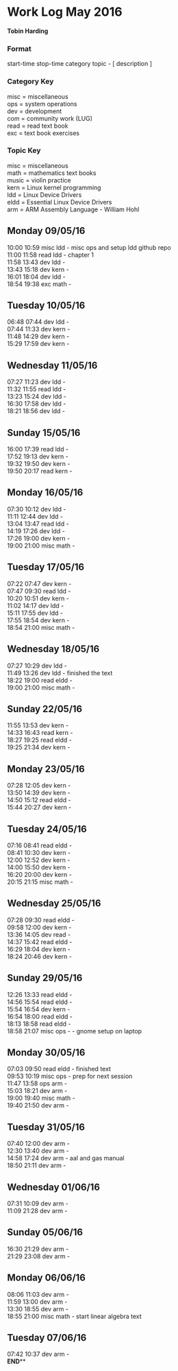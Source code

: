 Work Log May 2016  
=================  
**Tobin Harding**  
  
### Format #  
start-time stop-time category topic - [ description ]  
  
### Category Key #  
misc = miscellaneous  
ops = system operations  
dev = development  
com = community work (LUG)  
read = read text book  
exc = text book exercises  
  
### Topic Key #  
misc = miscellaneous  
math = mathematics text books  
music = violin practice  
kern = Linux kernel programming  
ldd = Linux Device Drivers  
eldd = Essential Linux Device Drivers  
arm = ARM Assembly Language - William Hohl  
  
Monday 09/05/16  
----------------  
10:00 10:59 misc ldd - misc ops and setup ldd github repo  
11:00 11:58 read ldd - chapter 1  
11:58 13:43 dev ldd -  
13:43 15:18 dev kern -  
16:01 18:04 dev ldd -  
18:54 19:38 exc math -  
  
Tuesday 10/05/16  
----------------  
06:48 07:44 dev ldd -  
07:44 11:33 dev kern -  
11:48 14:29 dev kern -  
15:29 17:59 dev kern -  
  
Wednesday 11/05/16  
----------------  
07:27 11:23 dev ldd -  
11:32 11:55 read ldd -  
13:23 15:24 dev ldd -  
16:30 17:58 dev ldd -  
18:21 18:56 dev ldd -  
  
Sunday 15/05/16  
----------------  
16:00 17:39 read ldd -  
17:52 19:13 dev kern -  
19:32 19:50 dev kern -  
19:50 20:17 read kern -  
  
Monday 16/05/16  
----------------  
07:30 10:12 dev ldd -  
11:11 12:44 dev ldd -  
13:04 13:47 read ldd -  
14:19 17:26 dev ldd -  
17:26 19:00 dev kern -  
19:00 21:00 misc math -  
  
Tuesday 17/05/16  
----------------  
07:22 07:47 dev kern -  
07:47 09:30 read ldd -  
10:20 10:51 dev kern -  
11:02 14:17 dev ldd -  
15:11 17:55 dev ldd -  
17:55 18:54 dev kern -  
18:54 21:00 misc math -  
  
Wednesday 18/05/16  
----------------  
07:27 10:29 dev ldd -  
11:49 13:26 dev ldd - finished the text  
18:22 19:00 read eldd -  
19:00 21:00 misc math -  
  
Sunday 22/05/16  
----------------  
11:55 13:53 dev kern -  
14:33 16:43 read kern -  
18:27 19:25 read eldd -  
19:25 21:34 dev kern -  
  
Monday 23/05/16  
----------------  
07:28 12:05 dev kern -  
13:50 14:39 dev kern -  
14:50 15:12 read eldd -  
15:44 20:27 dev kern -  
  
Tuesday 24/05/16  
----------------  
07:16 08:41 read eldd -  
08:41 10:30 dev kern -  
12:00 12:52 dev kern -  
14:00 15:50 dev kern -  
16:20 20:00 dev kern -  
20:15 21:15 misc math -  
  
Wednesday 25/05/16  
----------------  
07:28 09:30 read eldd -  
09:58 12:00 dev kern -  
13:36 14:05 dev read -  
14:37 15:42 read eldd -  
16:29 18:04 dev kern -  
18:24 20:46 dev kern -  
  
Sunday 29/05/16  
----------------  
12:26 13:33 read eldd -  
14:56 15:54 read eldd -  
15:54 16:54 dev kern -  
16:54 18:00 read eldd -  
18:13 18:58 read eldd -  
18:58 21:07 misc ops - - gnome setup on laptop  
  
Monday 30/05/16  
----------------  
07:03 09:50 read eldd - finished text  
09:53 10:19 misc ops - prep for next session  
11:47 13:58 ops arm -  
15:03 18:21 dev arm -  
19:00 19:40 misc math -  
19:40 21:50 dev arm -  
  
Tuesday 31/05/16  
----------------  
07:40 12:00 dev arm -  
12:30 13:40 dev arm -  
14:58 17:24 dev arm - aal and gas manual  
18:50 21:11 dev arm -  
  
Wednesday 01/06/16  
----------------  
07:31 10:09 dev arm -  
11:09 21:28 dev arm -  
  
Sunday 05/06/16  
----------------  
16:30 21:29 dev arm -  
21:29 23:08 dev arm -  
  
Monday 06/06/16  
----------------  
08:06 11:03 dev arm -  
11:59 13:00 dev arm -  
13:30 18:55 dev arm -  
18:55 21:00 misc math - start linear algebra text  
  
Tuesday 07/06/16  
----------------  
07:42 10:37 dev arm -  
******END********  
